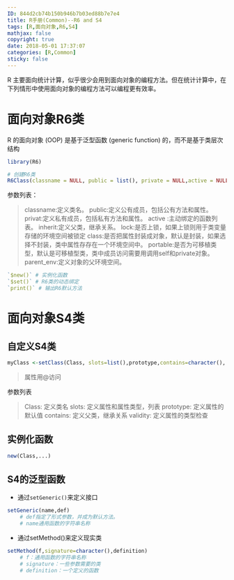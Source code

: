 ```yaml
---
ID: 844d2cb74b150b946b7b03ed88b7e7e4
title: R手册(Common)--R6 and S4
tags: [R,面向对象,R6,S4]
mathjax: false
copyright: true
date: 2018-05-01 17:37:07
categories: [R,Common]
sticky: false
---
```

R 主要面向统计计算，似乎很少会用到面向对象的编程方法。但在统计计算中，在下列情形中使用面向对象的编程方法可以编程更有效率。

<!-- more -->

# 面向对象R6类

R 的面向对象 (OOP) 是基于泛型函数 (generic function) 的，而不是基于类层次结构

```r
library(R6)

# 创建R6类
R6Class(classname = NULL, public = list(), private = NULL,active = NULL, inherit = NULL, lock = TRUE, class = TRUE,portable = TRUE, parent_env = parent.frame())
```
参数列表：
> classname:定义类名。
public:定义公有成员，包括公有方法和属性。
privat:定义私有成员，包括私有方法和属性。
active :主动绑定的函数列表。
inherit:定义父类，继承关系。
lock:是否上锁，如果上锁则用于类变量存储的环境空间被锁定
class:是否把属性封装成对象，默认是封装，如果选择不封装，类中属性存存在一个环境空间中。
portable:是否为可移植类型，默认是可移植型类，类中成员访问需要用调用self和private对象。
parent_env:定义对象的父环境空间。

```r
`$new()` # 实例化函数
`$set()` # R6类的动态绑定
`print()` # 输出R6默认方法
```

# 面向对象S4类

## 自定义S4类

```r
myClass <-setClass(Class, slots=list(),prototype,contains=character(), validity) ) 
```
> 属性用@访问

参数列表
>Class: 定义类名
slots: 定义属性和属性类型，列表
prototype: 定义属性的默认值
contains: 定义父类，继承关系
validity: 定义属性的类型检查

## 实例化函数

```r
new(Class,...)
```

## S4的泛型函数

- 通过`setGeneric()`来定义接口
```r
setGeneric(name,def)
    # def指定了形式参数，并成为默认方法。
    # name通用函数的字符串名称
```

- 通过setMethod()来定义现实类
```r
setMethod(f,signature=character(),definition)
    # f：通用函数的字符串名称
    # signature：一些参数需要的类
    # definition：一个定义的函数
```



